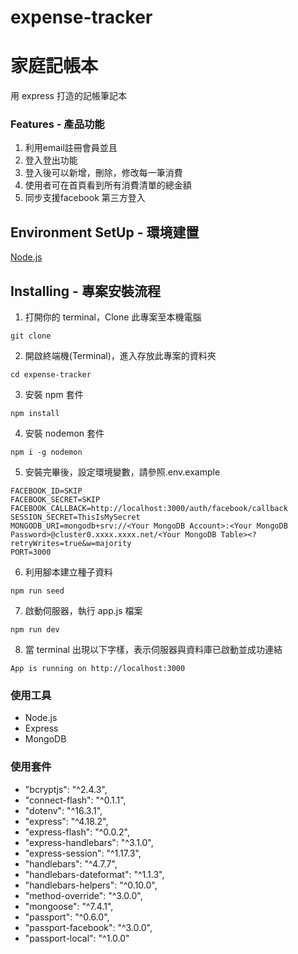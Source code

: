 # expense-tracker
# 家庭記帳本

用 express 打造的記帳筆記本

### Features - 產品功能

1. 利用email註冊會員並且
2. 登入登出功能
3. 登入後可以新增，刪除，修改每一筆消費
4. 使用者可在首頁看到所有消費清單的總金額
5. 同步支援facebook 第三方登入

## Environment SetUp - 環境建置

[Node.js](https://nodejs.org/en/)

## Installing - 專案安裝流程

1. 打開你的 terminal，Clone 此專案至本機電腦

```
git clone
```

2. 開啟終端機(Terminal)，進入存放此專案的資料夾

```
cd expense-tracker
```

3. 安裝 npm 套件

```
npm install
```

4. 安裝 nodemon 套件

```
npm i -g nodemon 
```

5. 安裝完畢後，設定環境變數，請參照.env.example

```   
FACEBOOK_ID=SKIP
FACEBOOK_SECRET=SKIP
FACEBOOK_CALLBACK=http://localhost:3000/auth/facebook/callback
SESSION_SECRET=ThisIsMySecret
MONGODB_URI=mongodb+srv://<Your MongoDB Account>:<Your MongoDB Password>@cluster0.xxxx.xxxx.net/<Your MongoDB Table><?retryWrites=true&w=majority
PORT=3000
```

6. 利用腳本建立種子資料

```
npm run seed
```

7. 啟動伺服器，執行 app.js 檔案

```
npm run dev
```

8. 當 terminal 出現以下字樣，表示伺服器與資料庫已啟動並成功連結

```
App is running on http://localhost:3000
```

### 使用工具
- Node.js
- Express 
- MongoDB 

### 使用套件
- "bcryptjs": "^2.4.3",
- "connect-flash": "^0.1.1",
- "dotenv": "^16.3.1",
- "express": "^4.18.2",
- "express-flash": "^0.0.2",
- "express-handlebars": "^3.1.0",
- "express-session": "^1.17.3",
- "handlebars": "^4.7.7",
- "handlebars-dateformat": "^1.1.3",
- "handlebars-helpers": "^0.10.0",
- "method-override": "^3.0.0",
- "mongoose": "^7.4.1",
- "passport": "^0.6.0",
- "passport-facebook": "^3.0.0",
- "passport-local": "^1.0.0"
